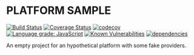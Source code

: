 # PLATFORM SAMPLE 
[![Build Status](https://travis-ci.com/piexmuss/platform.svg?branch=master)](https://travis-ci.com/piexmuss/platform)
[![Coverage Status](https://coveralls.io/repos/github/piexmuss/platform/badge.svg?branch=master)](https://coveralls.io/github/piexmuss/platform/branch=master) 
[![codecov](https://codecov.io/gh/piexmuss/platform/badge.svg)](https://codecov.io/gh/piexmuss/platform)
[![Language grade: JavaScript](https://img.shields.io/lgtm/grade/javascript/g/piexmuss/platform.svg?logo=lgtm&logoWidth=18)](https://lgtm.com/projects/g/piexmuss/platform/context:javascript) [![Known Vulnerabilities](https://snyk.io/test/github/piexmuss/platform/badge.svg)](https://snyk.io/test/github/piexmuss/platform) 
[![dependencies](https://david-dm.org/piexmuss/platform.svg)](https://david-dm.org/piexmuss/platform)

An empty project for an hypothetical platform with some fake providers.